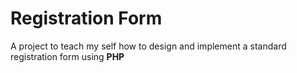 # Registration Form

A project to teach my self how to design and implement a standard registration form using **PHP**
